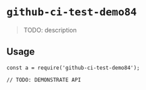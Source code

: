 
# `github-ci-test-demo84`

> TODO: description

## Usage

```
const a = require('github-ci-test-demo84');

// TODO: DEMONSTRATE API
```


